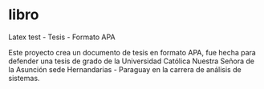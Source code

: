 # libro
Latex test - Tesis - Formato APA

Este proyecto crea un documento de tesis en formato APA, fue hecha para defender una tesis de grado de la Universidad Católica Nuestra Señora de la Asunción sede Hernandarias - Paraguay en la carrera de análisis de sistemas.
